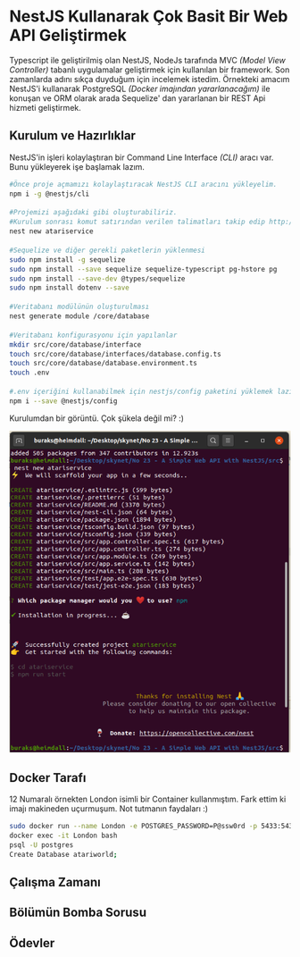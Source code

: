 # NestJS Kullanarak Çok Basit Bir Web API Geliştirmek

Typescript ile geliştirilmiş olan NestJS, NodeJs tarafında MVC _(Model View Controller)_ tabanlı uygulamalar geliştirmek için kullanılan bir framework. Son zamanlarda adını sıkça duyduğum için incelemek istedim. Örnekteki amacım NestJS'i kullanarak PostgreSQL _(Docker imajından yararlanacağım)_ ile konuşan ve ORM olarak arada Sequelize' dan yararlanan bir REST Api hizmeti geliştirmek.

## Kurulum ve Hazırlıklar

NestJS'in işleri kolaylaştıran bir Command Line Interface _(CLI)_ aracı var. Bunu yükleyerek işe başlamak lazım.

```bash
#Önce proje açmamızı kolaylaştıracak NestJS CLI aracını yükleyelim.
npm i -g @nestjs/cli

#Projemizi aşağıdaki gibi oluşturabiliriz.
#Kurulum sonrası komut satırından verilen talimatları takip edip http://localhost:3000 adresine gidersek bir selamlama ile karşılaşmamız gerekir.
nest new atariservice

#Sequelize ve diğer gerekli paketlerin yüklenmesi
sudo npm install -g sequelize
sudo npm install --save sequelize sequelize-typescript pg-hstore pg
sudo npm install --save-dev @types/sequelize
sudo npm install dotenv --save

#Veritabanı modülünün oluşturulması
nest generate module /core/database

#Veritabanı konfigurasyonu için yapılanlar
mkdir src/core/database/interface
touch src/core/database/interfaces/database.config.ts 
touch src/core/database/database.environment.ts
touch .env

#.env içeriğini kullanabilmek için nestjs/config paketini yüklemek lazım
npm i --save @nestjs/config
```

Kurulumdan bir görüntü. Çok şükela değil mi? :)

![screenshot_1.png](./assets/screenshot_1.png)


## Docker Tarafı

12 Numaralı örnekten London isimli bir Container kullanmıştım. Fark ettim ki imajı makineden uçurmuşum. Not tutmanın faydaları :)

```bash
sudo docker run --name London -e POSTGRES_PASSWORD=P@ssw0rd -p 5433:5432 -d postgres
docker exec -it London bash
psql -U postgres
Create Database atariworld;
```

## Çalışma Zamanı

## Bölümün Bomba Sorusu

## Ödevler